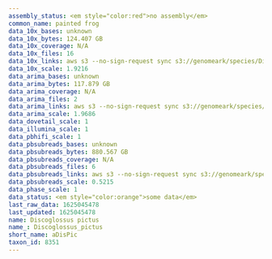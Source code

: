 ```yaml
---
assembly_status: <em style="color:red">no assembly</em>
common_name: painted frog
data_10x_bases: unknown
data_10x_bytes: 124.407 GB
data_10x_coverage: N/A
data_10x_files: 16
data_10x_links: aws s3 --no-sign-request sync s3://genomeark/species/Discoglossus_pictus/aDisPic1/genomic_data/10x/ .<br>
data_10x_scale: 1.9216
data_arima_bases: unknown
data_arima_bytes: 117.879 GB
data_arima_coverage: N/A
data_arima_files: 2
data_arima_links: aws s3 --no-sign-request sync s3://genomeark/species/Discoglossus_pictus/aDisPic1/genomic_data/arima/ .<br>
data_arima_scale: 1.9686
data_dovetail_scale: 1
data_illumina_scale: 1
data_pbhifi_scale: 1
data_pbsubreads_bases: unknown
data_pbsubreads_bytes: 880.567 GB
data_pbsubreads_coverage: N/A
data_pbsubreads_files: 6
data_pbsubreads_links: aws s3 --no-sign-request sync s3://genomeark/species/Discoglossus_pictus/aDisPic1/genomic_data/pacbio/ . --exclude "*ccs*bam*"<br>
data_pbsubreads_scale: 0.5215
data_phase_scale: 1
data_status: <em style="color:orange">some data</em>
last_raw_data: 1625045478
last_updated: 1625045478
name: Discoglossus pictus
name_: Discoglossus_pictus
short_name: aDisPic
taxon_id: 8351
---
```

